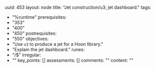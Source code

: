 uuid: 453
layout: node
title: "Jet construction/u3; jet dashboard."
tags:
 - "%runtime"
prerequisites:
  - "353"
  - "400"
  - "450"
postrequisites:
  - "550"
objectives:
  - "Use `u3` to produce a jet for a Hoon library."
  - "Explain the jet dashboard."
runes:
  - "/$"
irregular:
  - ""
key_points: []
assessments: []
comments: ""
content: ""